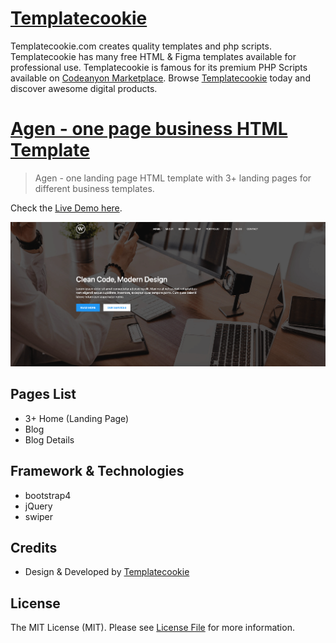 # [Templatecookie](https://templatecookie.com)
Templatecookie.com creates quality templates and php scripts. Templatecookie has many free HTML & Figma templates available for professional use. Templatecookie is famous for its premium PHP Scripts available on [Codeanyon Marketplace](https://codecanyon.net/user/templatecookie). Browse [Templatecookie](https://templatecookie.com) today and discover awesome digital products.

# [Agen - one page business HTML Template](https://www.templatecookie.com/products)

> Agen - one landing page HTML template with 3+ landing pages for different business templates.

Check the [Live Demo here](https://agen-one-page.netlify.app/).

![](screenshot.png)

## Pages List
- 3+ Home (Landing Page)
- Blog
- Blog Details

## Framework & Technologies
- bootstrap4
- jQuery
- swiper

## Credits
- Design & Developed by [Templatecookie](https://templatecookie.com)

## License
The MIT License (MIT). Please see [License File](LICENSE.md) for more information.


